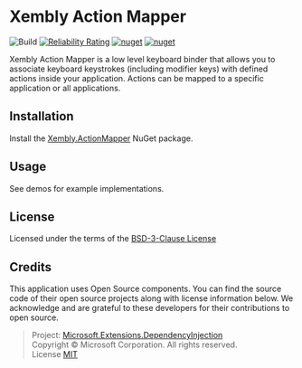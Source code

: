 # Xembly Action Mapper

![Build](https://github.com/xembly/xembly-caching-distributed-lock/workflows/build/badge.svg)
[![Reliability Rating](https://sonarcloud.io/api/project_badges/measure?project=xembly_action-mapper&metric=reliability_rating)](https://sonarcloud.io/dashboard?id=xembly_action-mapper)
[![nuget](https://img.shields.io/nuget/v/Xembly.ActionMapper?color=brightgreen&label=nuget%20stable)](https://www.nuget.org/packages/Xembly.ActionMapper)
[![nuget](https://img.shields.io/nuget/vpre/Xembly.ActionMapper?color=yellow&label=nuget%20latest)](https://www.nuget.org/packages/Xembly.ActionMapper)

Xembly Action Mapper is a low level keyboard binder that allows you to associate keyboard
keystrokes (including modifier keys) with defined actions inside your application. Actions
can be mapped to a specific application or all applications.

## Installation

Install the [Xembly.ActionMapper](https://www.nuget.org/packages/Xembly.ActionMapper/) NuGet package.

## Usage

See demos for example implementations.

## License

Licensed under the terms of the [BSD-3-Clause License](https://opensource.org/licenses/BSD-3-Clause)

## Credits

This application uses Open Source components. You can find the source code of their open source projects along with license information below. We acknowledge and are grateful to these developers for their contributions to open source.

>Project: [Microsoft.Extensions.DependencyInjection](https://www.nuget.org/packages/Microsoft.Extensions.DependencyInjection/)<br>
Copyright © Microsoft Corporation. All rights reserved.<br>
License [MIT](https://licenses.nuget.org/MIT)
